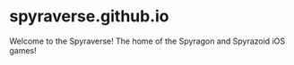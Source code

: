 # spyraverse.github.io
Welcome to the Spyraverse!  The home of the Spyragon and Spyrazoid iOS games!
